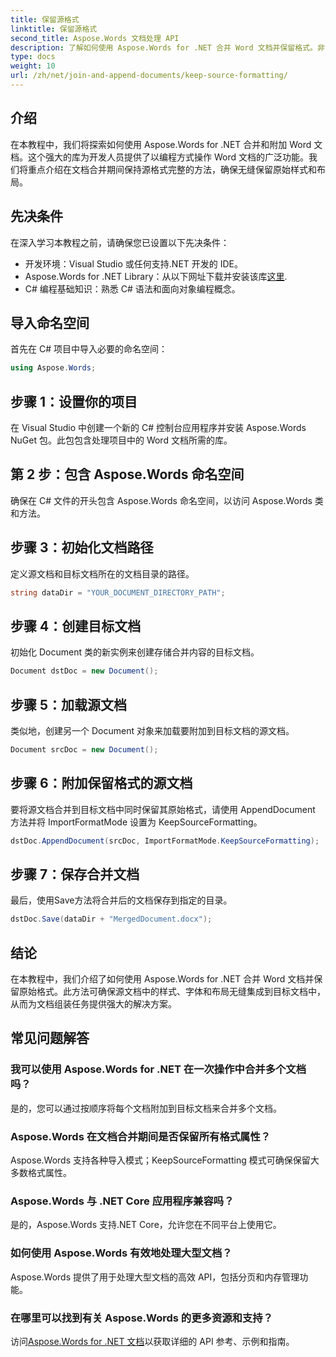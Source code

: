 ```yaml
---
title: 保留源格式
linktitle: 保留源格式
second_title: Aspose.Words 文档处理 API
description: 了解如何使用 Aspose.Words for .NET 合并 Word 文档并保留格式。非常适合希望自动执行文档组装任务的开发人员。
type: docs
weight: 10
url: /zh/net/join-and-append-documents/keep-source-formatting/
---
```

## 介绍

在本教程中，我们将探索如何使用 Aspose.Words for .NET 合并和附加 Word 文档。这个强大的库为开发人员提供了以编程方式操作 Word 文档的广泛功能。我们将重点介绍在文档合并期间保持源格式完整的方法，确保无缝保留原始样式和布局。

## 先决条件

在深入学习本教程之前，请确保您已设置以下先决条件：

- 开发环境：Visual Studio 或任何支持.NET 开发的 IDE。
-  Aspose.Words for .NET Library：从以下网址下载并安装该库[这里](https://releases.aspose.com/words/net/).
- C# 编程基础知识：熟悉 C# 语法和面向对象编程概念。

## 导入命名空间

首先在 C# 项目中导入必要的命名空间：

```csharp
using Aspose.Words;
```

## 步骤 1：设置你的项目

在 Visual Studio 中创建一个新的 C# 控制台应用程序并安装 Aspose.Words NuGet 包。此包包含处理项目中的 Word 文档所需的库。

## 第 2 步：包含 Aspose.Words 命名空间

确保在 C# 文件的开头包含 Aspose.Words 命名空间，以访问 Aspose.Words 类和方法。

## 步骤 3：初始化文档路径

定义源文档和目标文档所在的文档目录的路径。

```csharp
string dataDir = "YOUR_DOCUMENT_DIRECTORY_PATH";
```

## 步骤 4：创建目标文档

初始化 Document 类的新实例来创建存储合并内容的目标文档。

```csharp
Document dstDoc = new Document();
```

## 步骤 5：加载源文档

类似地，创建另一个 Document 对象来加载要附加到目标文档的源文档。

```csharp
Document srcDoc = new Document();
```

## 步骤 6：附加保留格式的源文档

要将源文档合并到目标文档中同时保留其原始格式，请使用 AppendDocument 方法并将 ImportFormatMode 设置为 KeepSourceFormatting。

```csharp
dstDoc.AppendDocument(srcDoc, ImportFormatMode.KeepSourceFormatting);
```

## 步骤 7：保存合并文档

最后，使用Save方法将合并后的文档保存到指定的目录。

```csharp
dstDoc.Save(dataDir + "MergedDocument.docx");
```

## 结论

在本教程中，我们介绍了如何使用 Aspose.Words for .NET 合并 Word 文档并保留原始格式。此方法可确保源文档中的样式、字体和布局无缝集成到目标文档中，从而为文档组装任务提供强大的解决方案。

## 常见问题解答

### 我可以使用 Aspose.Words for .NET 在一次操作中合并多个文档吗？
是的，您可以通过按顺序将每个文档附加到目标文档来合并多个文档。

### Aspose.Words 在文档合并期间是否保留所有格式属性？
Aspose.Words 支持各种导入模式；KeepSourceFormatting 模式可确保保留大多数格式属性。

### Aspose.Words 与 .NET Core 应用程序兼容吗？
是的，Aspose.Words 支持.NET Core，允许您在不同平台上使用它。

### 如何使用 Aspose.Words 有效地处理大型文档？
Aspose.Words 提供了用于处理大型文档的高效 API，包括分页和内存管理功能。

### 在哪里可以找到有关 Aspose.Words 的更多资源和支持？
访问[Aspose.Words for .NET 文档](https://reference.aspose.com/words/net/)以获取详细的 API 参考、示例和指南。